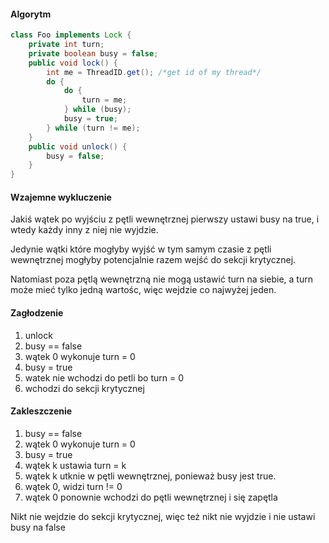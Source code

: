 #### Algorytm

```java
class Foo implements Lock {
    private int turn;
    private boolean busy = false;
    public void lock() {
        int me = ThreadID.get(); /*get id of my thread*/
        do {
            do {
                turn = me;
            } while (busy);
            busy = true;
        } while (turn != me);
    }
    public void unlock() {
        busy = false;
    }
}
```

#### Wzajemne wykluczenie

Jakiś wątek po wyjściu z pętli wewnętrznej pierwszy ustawi busy na true, i wtedy każdy inny z niej nie wyjdzie.

Jedynie wątki które mogłyby wyjść w tym samym czasie z pętli wewnętrznej mogłyby potencjalnie razem wejść do sekcji krytycznej.

Natomiast poza pętlą wewnętrzną nie mogą ustawić turn na siebie, a turn może mieć tylko jedną wartośc, więc wejdzie co najwyżej jeden.

#### Zagłodzenie

1. unlock
1. busy == false
1. wątek 0 wykonuje turn = 0
1. busy = true
1. watek nie wchodzi do petli bo turn = 0
1. wchodzi do sekcji krytycznej

#### Zakleszczenie

1. busy == false
1. wątek 0 wykonuje turn = 0
1. busy = true
1. wątek k ustawia turn = k
1. wątek k utknie w pętli wewnętrznej, ponieważ busy jest true.
1. wątek 0, widzi turn != 0
1. wątek 0 ponownie wchodzi do pętli wewnętrznej i się zapętla

Nikt nie wejdzie do sekcji krytycznej, więc też nikt nie wyjdzie i nie ustawi busy na false
